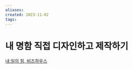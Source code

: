 ```yaml
---
aliases: 
created: 2023-11-02
tags: 
---
```


# 내 명함 직접 디자인하고 제작하기


[내:일의 힘, 비즈하우스](https://www.bizhows.com/)